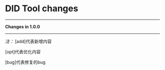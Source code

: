 # DID Tool changes

* * *

**Changes in 1.0.0**  

* * *

  *注：*
  [add]代表新增内容  

  [opt]代表优化内容  

  [bug]代表修复的bug  

